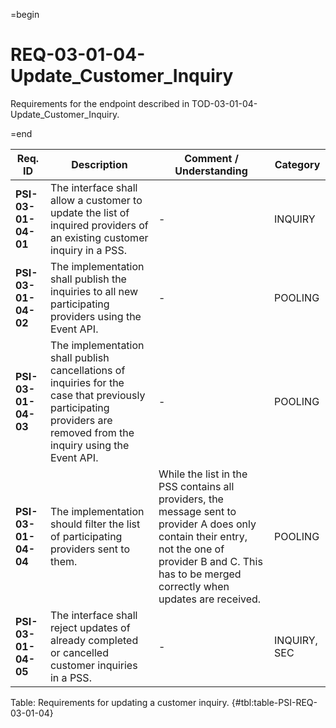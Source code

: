 =begin

# REQ-03-01-04-Update_Customer_Inquiry

Requirements for the endpoint described in TOD-03-01-04-Update_Customer_Inquiry.

=end

| Req. ID                        | Description                         | Comment / Understanding                  | Category                       |
| ------------------------------ | ----------------------------------- | ---------------------------------------- | ------------------------------ |
| __PSI-03-01-04-01__ | The interface shall allow a customer to update the list of inquired providers of an existing customer inquiry in a PSS.                                            | -                                                                                                                                                                                                           | INQUIRY      |
| __PSI-03-01-04-02__ | The implementation shall publish the inquiries to all new participating providers using the Event API.                                                             | -                                                                                                                                                                                                           | POOLING      |
| __PSI-03-01-04-03__ | The implementation shall publish cancellations of inquiries for the case that previously participating providers are removed from the inquiry using the Event API. | -                                                                                                                                                                                                           | POOLING      |
| __PSI-03-01-04-04__ | The implementation should filter the list of participating providers sent to them.                                                                                 | While the list in the PSS contains all providers, the message sent to provider A does only contain their entry, not the one of provider B and C. This has to be merged correctly when updates are received. | POOLING      |
| __PSI-03-01-04-05__ | The interface shall reject updates of already completed or cancelled customer inquiries in a PSS.                                                                  | -                                                                                                                                                                                                           | INQUIRY, SEC |

Table: Requirements for updating a customer inquiry. {#tbl:table-PSI-REQ-03-01-04}
